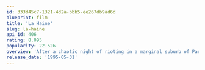 ```yaml
---
id: 333d45c7-1321-4d2a-bbb5-ee267db9ad6d
blueprint: film
title: 'La Haine'
slug: la-haine
api_id: 406
rating: 8.095
popularity: 22.526
overview: 'After a chaotic night of rioting in a marginal suburb of Paris, three young friends, Vinz, Hubert and Saïd, wander around unoccupied waiting for news about the state of health of a mutual friend who has been seriously injured when confronting the police.'
release_date: '1995-05-31'
---
```

